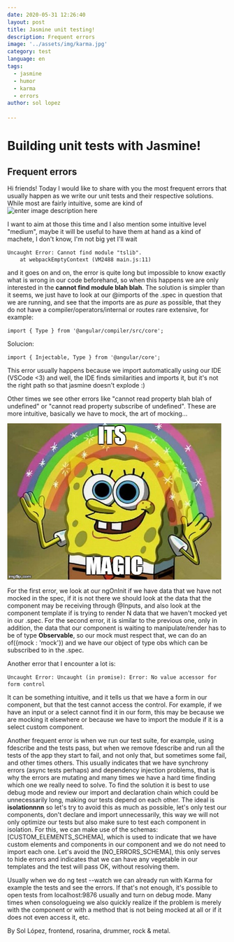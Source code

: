 ```yaml
---
date: 2020-05-31 12:26:40
layout: post
title: Jasmine unit testing!
description: Frequent errors
image: '../assets/img/karma.jpg'
category: test
language: en
tags:
  - jasmine
  - humor
  - karma
  - errors
author: sol lopez

---
```

# Building unit tests with Jasmine!
## Frequent errors

Hi friends! Today I would like to share with you the most frequent errors that usually happen as we write our unit tests and their respective solutions.
While most are fairly intuitive, some are kind of
![enter image description here](https://i.pinimg.com/736x/d6/3e/dd/d63edd9af879f866baea5e3c5b506959.jpg)

I want to aim at those this time and I also mention some intuitive level "medium", maybe it will be useful to have them at hand as a kind of machete, I don't know, I'm not big yet I'll wait
```
Uncaught Error: Cannot find module "tslib".
    at webpackEmptyContext (VM2488 main.js:11)
```
and it goes on and on, the error is quite long but impossible to know exactly what is wrong in our code beforehand, so when this happens we are only interested in the **cannot find module blah blah**. The solution is simpler than it seems, we just have to look at our @imports of the .spec in question that we are running, and see that the imports are as *pure* as possible, that they do not have a compiler/operators/internal or routes rare extensive, for example:
```
import { Type } from '@angular/compiler/src/core';
``` 
Solucion:
```
import { Injectable, Type } from '@angular/core';
```
This error usually happens because we import automatically using our IDE (VSCode <3) and well, the IDE finds similarities and imports it, but it's not the right path so that jasmine doesn't explode :)

Other times we see other errors like "cannot read property blah blah of undefined" or "cannot read property subscribe of undefined".
These are more intuitive, basically we have to mock, the art of mocking...

![enter image description here](/assets/img/magic.jpg)


For the first error, we look at our ngOnInit if we have data that we have not mocked in the spec, if it is not there we should look at the data that the component may be receiving through @Inputs, and also look at the component template if is trying to render N data that we haven't mocked yet in our .spec.
For the second error, it is similar to the previous one, only in addition, the data that our component is waiting to manipulate/render has to be of type **Observable**, so our mock must respect that, we can do an of({mock : 'mock'}) and we have our object of type obs which can be subscribed to in the .spec.

Another error that I encounter a lot is:
```
Uncaught Error: Uncaught (in promise): Error: No value accessor for form control
```
It can be something intuitive, and it tells us that we have a form in our component, but that the test cannot access the control. For example, if we have an input or a select cannot find it in our form, this may be because we are mocking it elsewhere or because we have to import the module if it is a select custom component.

Another frequent error is when we run our test suite, for example, using fdescribe and the tests pass, but when we remove fdescribe and run all the tests of the app they start to fail, and not only that, but sometimes some fail, and other times others. This usually indicates that we have synchrony errors (async tests perhaps) and dependency injection problems, that is why the errors are mutating and many times we have a hard time finding which one we really need to solve. To find the solution it is best to use debug mode and review our import and declaration chain which could be unnecessarily long, making our tests depend on each other. The ideal is **isolationnnn** so let's try to avoid this as much as possible, let's only test our components, don't declare and import unnecessarily, this way we will not only optimize our tests but also make sure to test each component in isolation.
For this, we can make use of the schemas: [CUSTOM_ELEMENTS_SCHEMA], which is used to indicate that we have custom elements and components in our component and we do not need to import each one.
Let's avoid the [NO_ERRORS_SCHEMA], this only serves to hide errors and indicates that we can have any vegetable in our templates and the test will pass OK, without resolving them.

Usually when we do ng test --watch we can already run with Karma for example the tests and see the errors. If that's not enough, it's possible to open tests from localhost:9876 usually and turn on debug mode. Many times when consologueing we also quickly realize if the problem is merely with the component or with a method that is not being mocked at all or if it does not even access it, etc.

By Sol López, frontend, rosarina, drummer, rock & metal.